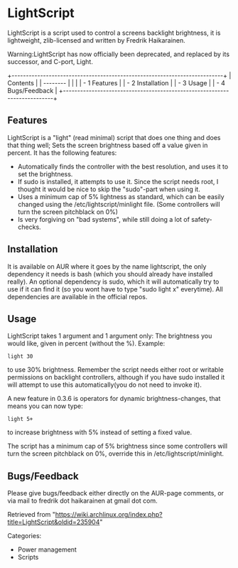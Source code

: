 LightScript
===========

LightScript is a script used to control a screens backlight brightness,
it is lightweight, zlib-licensed and written by Fredrik Haikarainen.

Warning:LightScript has now officially been deprecated, and replaced by
its successor, and C-port, Light.

+--------------------------------------------------------------------------+
| Contents                                                                 |
| --------                                                                 |
|                                                                          |
| -   1 Features                                                           |
| -   2 Installation                                                       |
| -   3 Usage                                                              |
| -   4 Bugs/Feedback                                                      |
+--------------------------------------------------------------------------+

Features
--------

LightScript is a "light" (read minimal) script that does one thing and
does that thing well; Sets the screen brightness based off a value given
in percent. It has the following features:

-   Automatically finds the controller with the best resolution, and
    uses it to set the brightness.
-   If sudo is installed, it attempts to use it. Since the script needs
    root, I thought it would be nice to skip the "sudo"-part when using
    it.
-   Uses a minimum cap of 5% lightness as standard, which can be easily
    changed using the /etc/lightscript/minlight file. (Some controllers
    will turn the screen pitchblack on 0%)
-   Is very forgiving on "bad systems", while still doing a lot of
    safety-checks.

Installation
------------

It is available on AUR where it goes by the name lightscript, the only
dependency it needs is bash (which you should already have installed
really). An optional dependency is sudo, which it will automatically try
to use if it can find it (so you wont have to type "sudo light x"
everytime). All dependencies are available in the official repos.

Usage
-----

LightScript takes 1 argument and 1 argument only: The brightness you
would like, given in percent (without the %). Example:

    light 30

to use 30% brightness. Remember the script needs either root or writable
permissions on backlight controllers, although if you have sudo
installed it will attempt to use this automatically(you do not need to
invoke it).

A new feature in 0.3.6 is operators for dynamic brightness-changes, that
means you can now type:

    light 5+

to increase brightness with 5% instead of setting a fixed value.

  
 The script has a minimum cap of 5% brightness since some controllers
will turn the screen pitchblack on 0%, override this in
/etc/lightscript/minlight.

Bugs/Feedback
-------------

Please give bugs/feedback either directly on the AUR-page comments, or
via mail to fredrik dot haikarainen at gmail dot com.

Retrieved from
"https://wiki.archlinux.org/index.php?title=LightScript&oldid=235904"

Categories:

-   Power management
-   Scripts
